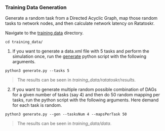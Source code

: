 ### Training Data Generation 
Generate a random task from a Directed Acyclic Graph, map those random tasks to network nodes, and then calculate network latency on Ratatoskr.   

Navigate to the [training data](training_data) directory. 
```
cd training_data/
```
1. If you want to generate a data.xml file with 5 tasks and perform the simulation once, run the [generate](training_data/generate.py) python script with the following arguments. 
```
python3 generate.py --tasks 5
```
> The results can be seen in _training_data/ratatoskr/results_.

2. If you want to generate multiple random possible combination of DAGs for a given number of tasks (say 4) and then do 50 random mapping per tasks, run the python script with the following arguments. Here demand for each task is random. 
```
python3 generate.py --gen --tasksNum 4 --mapsPerTask 50
```
> The results can be seen in _training_data/data_.
